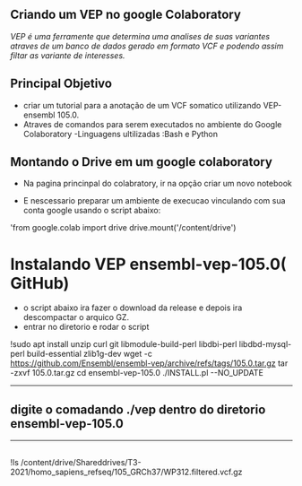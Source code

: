 ## Criando um VEP no google Colaboratory
*VEP é uma ferramente que determina uma analises de suas variantes atraves de um banco de dados gerado em formato VCF e podendo assim filtar as variante de interesses.*

## Principal Objetivo
- criar um tutorial para a anotação de um VCF somatico utilizando VEP-ensembl 105.0.
- Atraves de comandos para serem executados no ambiente do Google Colaboratory
-Linguagens ultilizadas :Bash e Python


## Montando o Drive em um google colaboratory
- Na pagina princinpal do colabratory, ir na opção criar um novo notebook

- E nescessario  preparar um ambiente de execucao vinculando com sua conta google usando  o script abaixo:
 
'from google.colab import drive
drive.mount('/content/drive')




# Instalando VEP ensembl-vep-105.0( GitHub)
- o script abaixo ira fazer o download da release e depois ira descompactar o arquico GZ.
- entrar no diretorio e rodar o script

!sudo apt install unzip curl git libmodule-build-perl libdbi-perl libdbd-mysql-perl build-essential zlib1g-dev
wget -c https://github.com/Ensembl/ensembl-vep/archive/refs/tags/105.0.tar.gz
tar -zxvf 105.0.tar.gz
cd ensembl-vep-105.0
./INSTALL.pl --NO_UPDATE 

---
## digite o comadando ./vep dentro do diretorio ensembl-vep-105.0 
------
##
!ls /content/drive/Shareddrives/T3-2021/homo_sapiens_refseq/105_GRCh37/WP312.filtered.vcf.gz

